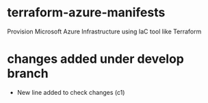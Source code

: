 # terraform-azure-manifests
Provision Microsoft Azure Infrastructure using IaC tool like Terraform 
# changes added under develop branch
- New line added to check changes (c1)